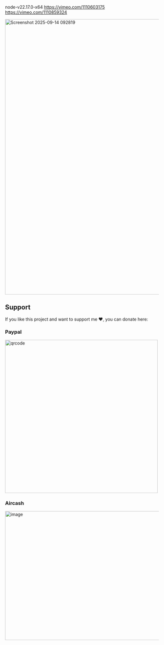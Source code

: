 node-v22.17.0-x64
https://vimeo.com/1110603175
https://vimeo.com/1110859324

<img width="1439" height="899" alt="Screenshot 2025-09-14 092819" src="https://github.com/user-attachments/assets/f65f727d-8972-4056-a320-962cce2b7fe0" />

## Support

If you like this project and want to support me ❤️, you can donate here:
### Paypal
<img width="500" height="500" alt="qrcode" src="https://github.com/user-attachments/assets/c83c33f3-2422-4114-ac0c-99a73357f9be" />

### Aircash
<img width="510" height="421" alt="image" src="https://github.com/user-attachments/assets/6e3b7168-c196-428f-9816-d612e0d63ee2" />

